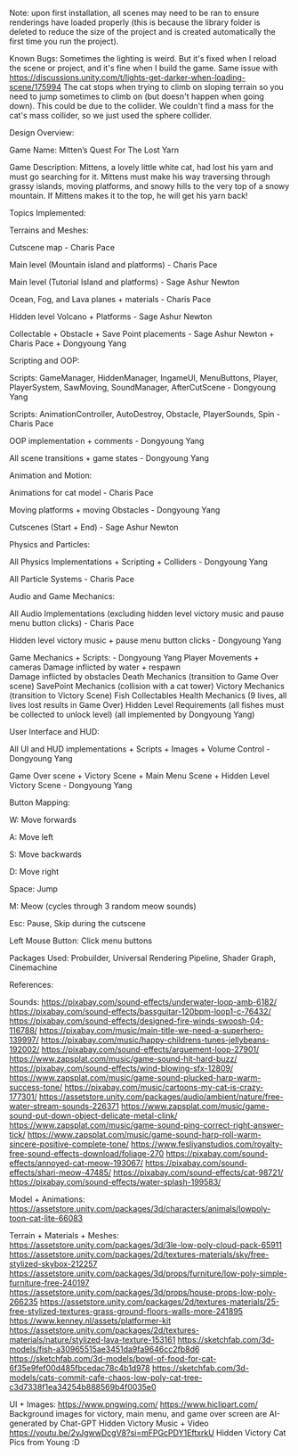 Note: upon first installation, all scenes may need to be ran to ensure renderings have loaded properly (this is because the library folder is deleted to reduce the size of the project and is created automatically the first time you run the project).

Known Bugs:
Sometimes the lighting is weird. But it's fixed when I reload the scene or project, and it's fine when I build the game. Same issue with https://discussions.unity.com/t/lights-get-darker-when-loading-scene/175994
The cat stops when trying to climb on sloping terrain so you need to jump sometimes to climb on (but doesn't happen when going down). This could be due to the collider. We couldn't find a mass for the cat's mass collider, so we just used the sphere collider.


Design Overview:

Game Name: Mitten’s Quest For The Lost Yarn

Game Description: Mittens, a lovely little white cat, had lost his yarn and must go searching for it. Mittens must make his way traversing through grassy islands, moving platforms, and snowy hills to the very top of a snowy mountain. If Mittens makes it to the top, he will get his yarn back!

Topics Implemented:
	
Terrains and Meshes:

Cutscene map - Charis Pace

Main level (Mountain island and platforms) - Charis Pace

Main level (Tutorial Island and platforms) - Sage Ashur Newton

Ocean, Fog, and Lava planes + materials - Charis Pace

Hidden level Volcano + Platforms - Sage Ashur Newton

Collectable + Obstacle + Save Point placements - Sage Ashur Newton + Charis Pace + Dongyoung Yang



Scripting and OOP:

Scripts: GameManager, HiddenManager, IngameUI, MenuButtons, Player, PlayerSystem, SawMoving, SoundManager, AfterCutScene - Dongyoung Yang

Scripts: AnimationController, AutoDestroy, Obstacle, PlayerSounds, Spin - Charis Pace

OOP implementation + comments - Dongyoung Yang

All scene transitions + game states - Dongyoung Yang



Animation and Motion:

Animations for cat model - Charis Pace

Moving platforms + moving Obstacles - Dongyoung Yang

Cutscenes (Start + End) - Sage Ashur Newton



Physics and Particles:

All Physics Implementations + Scripting + Colliders - Dongyoung Yang

All Particle Systems - Charis Pace



Audio and Game Mechanics:

All Audio Implementations (excluding hidden level victory music and 
pause menu button clicks) - Charis Pace

Hidden level victory music + pause menu button clicks - Dongyoung Yang

Game Mechanics + Scripts: - Dongyoung Yang
  Player Movements + cameras
  Damage inflicted by water + respawn	
  Damage inflicted by obstacles
  Death Mechanics (transition to Game Over scene)
  SavePoint Mechanics (collision with a cat tower)
  Victory Mechanics (transition to Victory Scene)
  Fish Collectables
  Health Mechanics (9 lives, all lives lost results in Game Over)
  Hidden Level Requirements (all fishes must be collected to unlock level)
  (all implemented by Dongyoung Yang)



User Interface and HUD:

All UI and HUD implementations + Scripts + Images + Volume Control - Dongyoung Yang

Game Over scene + Victory Scene + Main Menu Scene + Hidden Level Victory Scene - 
Dongyoung Yang



Button Mapping:

W: Move forwards

A: Move left

S: Move backwards

D: Move right

Space: Jump

M: Meow (cycles through 3 random meow sounds)

Esc: Pause, Skip during the cutscene

Left Mouse Button: Click menu buttons



Packages Used: Probuilder, Universal Rendering Pipeline, Shader Graph, Cinemachine



References:

Sounds:
https://pixabay.com/sound-effects/underwater-loop-amb-6182/
https://pixabay.com/sound-effects/bassguitar-120bpm-loop1-c-76432/
https://pixabay.com/sound-effects/designed-fire-winds-swoosh-04-116788/
https://pixabay.com/music/main-title-we-need-a-superhero-139997/
https://pixabay.com/music/happy-childrens-tunes-jellybeans-192002/
https://pixabay.com/sound-effects/arguement-loop-27901/
https://www.zapsplat.com/music/game-sound-hit-hard-buzz/
https://pixabay.com/sound-effects/wind-blowing-sfx-12809/
https://www.zapsplat.com/music/game-sound-plucked-harp-warm-success-tone/
https://pixabay.com/music/cartoons-my-cat-is-crazy-177301/
https://assetstore.unity.com/packages/audio/ambient/nature/free-water-stream-sounds-226371
https://www.zapsplat.com/music/game-sound-put-down-object-delicate-metal-clink/
https://www.zapsplat.com/music/game-sound-ping-correct-right-answer-tick/
https://www.zapsplat.com/music/game-sound-harp-roll-warm-sincere-positive-complete-tone/
https://www.fesliyanstudios.com/royalty-free-sound-effects-download/foliage-270
https://pixabay.com/sound-effects/annoyed-cat-meow-193067/
https://pixabay.com/sound-effects/shari-meow-47485/
https://pixabay.com/sound-effects/cat-98721/
https://pixabay.com/sound-effects/water-splash-199583/

Model + Animations:
https://assetstore.unity.com/packages/3d/characters/animals/lowpoly-toon-cat-lite-66083

Terrain + Materials + Meshes:
https://assetstore.unity.com/packages/3d/3le-low-poly-cloud-pack-65911
https://assetstore.unity.com/packages/2d/textures-materials/sky/free-stylized-skybox-212257
https://assetstore.unity.com/packages/3d/props/furniture/low-poly-simple-furniture-free-240197
https://assetstore.unity.com/packages/3d/props/house-props-low-poly-266235
https://assetstore.unity.com/packages/2d/textures-materials/25-free-stylized-textures-grass-ground-floors-walls-more-241895
https://www.kenney.nl/assets/platformer-kit
https://assetstore.unity.com/packages/2d/textures-materials/nature/stylized-lava-texture-153161
https://sketchfab.com/3d-models/fish-a30965515ae3451da9fa9646cc2fb8d6
https://sketchfab.com/3d-models/bowl-of-food-for-cat-6f35e9fef00d485fbcedac78c4b1d978
https://sketchfab.com/3d-models/cats-commit-cafe-chaos-low-poly-cat-tree-c3d7338f1ea34254b888569b4f0035e0

UI + Images:
https://www.pngwing.com/
https://www.hiclipart.com/
Background images for victory, main menu, and game over screen are AI-generated by Chat-GPT
Hidden Victory Music + Video https://youtu.be/2yJgwwDcgV8?si=mFPGcPDY1EftxrkU
Hidden Victory Cat Pics from Young :D
